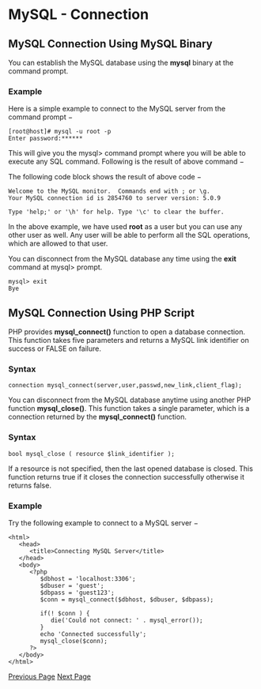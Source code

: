 # MySQL - Connection
## MySQL Connection Using MySQL Binary
You can establish the MySQL database using the **mysql** binary at the command prompt.

### Example
Here is a simple example to connect to the MySQL server from the command prompt −

```
[root@host]# mysql -u root -p
Enter password:******
```
This will give you the mysql&gt; command prompt where you will be able to execute any SQL command. Following is the result of above command −

The following code block shows the result of above code −

```
Welcome to the MySQL monitor.  Commands end with ; or \g.
Your MySQL connection id is 2854760 to server version: 5.0.9

Type 'help;' or '\h' for help. Type '\c' to clear the buffer.
```
In the above example, we have used **root** as a user but you can use any other user as well. Any user will be able to perform all the SQL operations, which are allowed to that user.

You can disconnect from the MySQL database any time using the **exit** command at mysql&gt; prompt.

```
mysql> exit
Bye
```
## MySQL Connection Using PHP Script
PHP provides **mysql_connect()** function to open a database connection. This function takes five parameters and returns a MySQL link identifier on success or FALSE on failure.

### Syntax
```
connection mysql_connect(server,user,passwd,new_link,client_flag);
```


You can disconnect from the MySQL database anytime using another PHP function **mysql_close()**. This function takes a single parameter, which is a connection returned by the **mysql_connect()** function.

### Syntax
```
bool mysql_close ( resource $link_identifier );
```
If a resource is not specified, then the last opened database is closed. This function returns true if it closes the connection successfully otherwise it returns false.

### Example
Try the following example to connect to a MySQL server −

```
<html>
   <head>
      <title>Connecting MySQL Server</title>
   </head>
   <body>
      <?php
         $dbhost = 'localhost:3306';
         $dbuser = 'guest';
         $dbpass = 'guest123';
         $conn = mysql_connect($dbhost, $dbuser, $dbpass);
         
         if(! $conn ) {
            die('Could not connect: ' . mysql_error());
         }
         echo 'Connected successfully';
         mysql_close($conn);
      ?>
   </body>
</html>
```

[Previous Page](../mysql/mysql-php-syntax.md) [Next Page](../mysql/mysql-create-database.md) 
